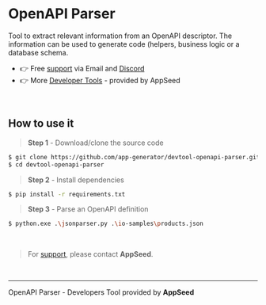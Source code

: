 # OpenAPI Parser

Tool to extract relevant information from an OpenAPI descriptor. The information can be used to generate code (helpers, business logic or a database schema. 

- 👉 Free [support](https://appseed.us/support/) via Email and [Discord](https://discord.gg/fZC6hup)
- 👉 More [Developer Tools](https://appseed.us/developer-tools/) - provided by AppSeed

<br />

## How to use it 

> **Step 1** - Download/clone the source code

```bash
$ git clone https://github.com/app-generator/devtool-openapi-parser.git
$ cd devtool-openapi-parser
```

> **Step 2** - Install dependencies

```bash
$ pip install -r requirements.txt
```

> **Step 3** - Parse an OpenAPI definition 

```bash
$ python.exe .\jsonparser.py .\io-samples\products.json
```

<br />

> For [support](https://appseed.us/support/), please contact **AppSeed**. 

<br />

--- 
OpenAPI Parser - Developers Tool provided by **AppSeed**
